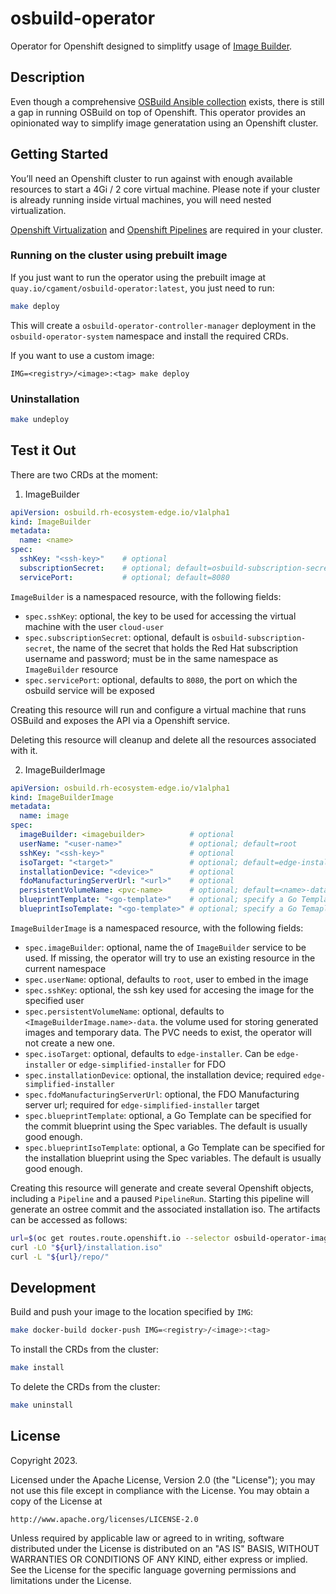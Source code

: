 # osbuild-operator
Operator for Openshift designed to simplitfy usage of [Image Builder](https://access.redhat.com/documentation/en-us/red_hat_enterprise_linux/9/html/composing_a_customized_rhel_system_image/index).

## Description
Even though a comprehensive [OSBuild Ansible collection](https://github.com/redhat-cop/infra.osbuild) exists, there is still a gap in running OSBuild on top of Openshift. This operator provides an opinionated way to simplify image generatation using an Openshift cluster.

## Getting Started
You’ll need an Openshift cluster to run against with enough available resources to start a 4Gi / 2 core virtual machine. Please note if your cluster is already running inside virtual machines, you will need nested virtualization.

[Openshift Virtualization](https://docs.openshift.com/container-platform/4.13/virt/about-virt.html) and [Openshift Pipelines](https://docs.openshift.com/container-platform/4.13/cicd/pipelines/op-release-notes.html) are required in your cluster.

### Running on the cluster using prebuilt image

If you just want to run the operator using the prebuilt image at `quay.io/cgament/osbuild-operator:latest`, you just need to run:

```sh
make deploy
```

This will create a `osbuild-operator-controller-manager` deployment in the `osbuild-operator-system` namespace and install the required CRDs.

If you want to use a custom image:

```
IMG=<registry>/<image>:<tag> make deploy
```

### Uninstallation

```sh
make undeploy
```

## Test it Out

There are two CRDs at the moment:

1. ImageBuilder

```yaml
apiVersion: osbuild.rh-ecosystem-edge.io/v1alpha1
kind: ImageBuilder
metadata:
  name: <name>
spec:
  sshKey: "<ssh-key>"    # optional
  subscriptionSecret:    # optional; default=osbuild-subscription-secret
  servicePort:           # optional; default=8080
```

`ImageBuilder` is a namespaced resource, with the following fields:
  * `spec.sshKey`: optional, the key to be used for accessing the virtual machine with the user `cloud-user`
  * `spec.subscriptionSecret`: optional, default is `osbuild-subscription-secret`, the name of the secret that holds the Red Hat subscription username and password; must be in the same namespace as `ImageBuilder` resource
  * `spec.servicePort`: optional, defaults to `8080`, the port on which the osbuild service will be exposed

Creating this resource will run and configure a virtual machine that runs OSBuild and exposes the API via a Openshift service.

Deleting this resource will cleanup and delete all the resources associated with it.

2. ImageBuilderImage

```yaml
apiVersion: osbuild.rh-ecosystem-edge.io/v1alpha1
kind: ImageBuilderImage
metadata:
  name: image
spec:
  imageBuilder: <imagebuilder>          # optional
  userName: "<user-name>"               # optional; default=root
  sshKey: "<ssh-key>"                   # optional
  isoTarget: "<target>"                 # optional; default=edge-installer
  installationDevice: "<device>"        # optional
  fdoManufacturingServerUrl: "<url>"    # optional
  persistentVolumeName: <pvc-name>      # optional; default=<name>-data
  blueprintTemplate: "<go-template>"    # optional; specify a Go Template for the commit blueprint
  blueprintIsoTemplate: "<go-template>" # optional; specify a Go Temaplte for the installer iso blueprint
```

`ImageBuilderImage` is a namespaced resource, with the following fields:
  * `spec.imageBuilder`: optional, name the of `ImageBuilder` service to be used. If missing, the operator will try to use an existing resource in the current namespace
  * `spec.userName`: optional, defaults to `root`, user to embed in the image
  * `spec.sshKey`: optional, the ssh key used for accesing the image for the specified user
  * `spec.persistentVolumeName`: optional, defaults to `<ImageBuilderImage.name>-data`. the volume used for storing generated images and temporary data. The PVC needs to exist, the operator will not create a new one.
  * `spec.isoTarget`: optional, defaults to `edge-installer`. Can be `edge-installer` or `edge-simplified-installer` for FDO
  * `spec.installationDevice`: optional, the installation device; required `edge-simplified-installer`
  * `spec.fdoManufacturingServerUrl`: optional, the FDO Manufacturing server url; required for `edge-simplified-installer` target
  * `spec.blueprintTemplate`: optional, a Go Template can be specified for the commit blueprint using the Spec variables. The default is usually good enough.
  * `spec.blueprintIsoTemplate`: optional, a Go Template can be specified for the installation blueprint using the Spec variables. The default is usually good enough.

Creating this resource will generate and create several Openshift objects, including a `Pipeline` and a paused `PipelineRun`. Starting this pipeline will generate an ostree commit and the associated installation iso. The artifacts can be accessed as follows:

```sh
url=$(oc get routes.route.openshift.io --selector osbuild-operator-image -o json | jq -r '.items[].spec.host')
curl -LO "${url}/installation.iso"
curl -L "${url}/repo/"
```

## Development

Build and push your image to the location specified by `IMG`:

```sh
make docker-build docker-push IMG=<registry>/<image>:<tag>
```

To install the CRDs from the cluster:
```sh
make install
```

To delete the CRDs from the cluster:

```sh
make uninstall
```

## License

Copyright 2023.

Licensed under the Apache License, Version 2.0 (the "License");
you may not use this file except in compliance with the License.
You may obtain a copy of the License at

    http://www.apache.org/licenses/LICENSE-2.0

Unless required by applicable law or agreed to in writing, software
distributed under the License is distributed on an "AS IS" BASIS,
WITHOUT WARRANTIES OR CONDITIONS OF ANY KIND, either express or implied.
See the License for the specific language governing permissions and
limitations under the License.
